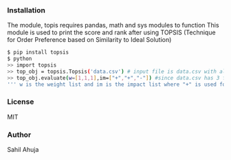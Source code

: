 ### Installation
The module, topis requires pandas, math and sys modules to function
This module is used to print the score and rank after using TOPSIS (Technique for Order Preference based on Similarity to Ideal Solution)
```sh
$ pip install topsis
$ python
>> import topsis
>> top_obj = topsis.Topsis('data.csv') # input file is data.csv with all numberical data
>> top_obj.evaluate(w=[1,1,1],im=["+","+","-"]) #since data.csv has 3 features with last to be minimized and first two maximized
''' w is the weight list and im is the impact list where "+" is used for maximize and "-" for minimize. Size of w, im is equal to number of features. Default weight is 1 and impact is "+" '''
```
### License
MIT
### Author
Sahil Ahuja
